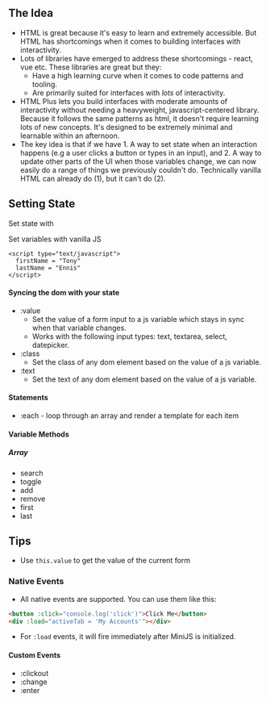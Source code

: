 ## The Idea
- HTML is great because it's easy to learn and extremely accessible. But HTML has shortcomings when it comes to building interfaces with interactivity. 
- Lots of libraries have emerged to address these shortcomings - react, vue etc. These libraries are great but they:
  - Have a high learning curve when it comes to code patterns and tooling.
  - Are primarily suited for interfaces with *lots* of interactivity.
- HTML Plus lets you build interfaces with moderate amounts of interactivity without needing a heavyweight, javascript-centered library. Because it follows the same patterns as html, it doesn't require learning lots of new  concepts. It's designed to be extremely minimal and learnable within an afternoon.
- The key idea is that if we have 1. A way to set state when an interaction happens (e.g a user clicks a button or types in an input), and 2. A way to update other parts of the UI when those variables change, we can now easily do a range of things we previously couldn't do. Technically vanilla HTML can already do (1), but it can't do (2). 

## Setting State

Set state with 

Set variables with vanilla JS
```
<script type="text/javascript">
  firstName = "Tony"
  lastName = "Ennis"
</script>
```

#### Syncing the dom with your state
- :value
  - Set the value of a form input to a js variable which stays in sync when that variable changes. 
  - Works with the following input types: text, textarea, select, datepicker.
- :class
  - Set the class of any dom element based on the value of a js variable.
- :text
  - Set the text of any dom element based on the value of a js variable.

#### Statements
- :each - loop through an array and render a template for each item

#### Variable Methods

##### Array
- search
- toggle
- add 
- remove
- first
- last

## Tips
- Use `this.value` to get the value of the current form

### Native Events
- All native events are supported. You can use them like this:

```html
<button :click="console.log('click')">Click Me</button>
<div :load="activeTab = 'My Accounts'"></div>
```

- For `:load` events, it will fire immediately after MiniJS is initialized.

#### Custom Events
- :clickout
- :change
- :enter
